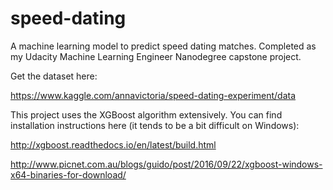 # speed-dating
A machine learning model to predict speed dating matches. Completed as my Udacity Machine Learning Engineer Nanodegree capstone project. 

Get the dataset here:

https://www.kaggle.com/annavictoria/speed-dating-experiment/data

This project uses the XGBoost algorithm extensively. You can find installation instructions here (it tends to be a bit difficult on Windows):

http://xgboost.readthedocs.io/en/latest/build.html

http://www.picnet.com.au/blogs/guido/post/2016/09/22/xgboost-windows-x64-binaries-for-download/
